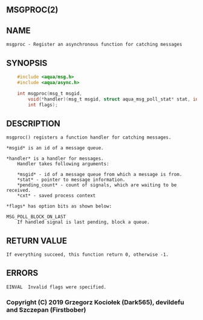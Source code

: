 ## MSGPROC(2)

## NAME
	msgproc - Register an asynchronous function for catching messages

## SYNOPSIS
```c
	#include <aqua/msg.h>
	#include <aqua/async.h>

	int msgproc(msg_t msgid,
		void(*handler)(msg_t msgid, struct aqua_msg_poll_stat* stat, int pending_count, struct regs_t* cxt), 
		int flags);
```
## DESCRIPTION
	msgproc() registers a function handler for catching messages.

	*msgid* is an id of a message queue.

	*handler* is a handler for messages.
		Handler takes following arguments:

		*msgid* - id of a message queue from which a message is from.
		*stat* - pointer to message information.
		*pending_count* - count of signals, which are waiting to be received.
		*cxt* - saved process context

	*flags* has option bits as shown below:

	MSG_POLL_BLOCK_ON_LAST
		If handled signal is last pending, block a queue.

## RETURN VALUE
	If everything succeed, this function return 0, otherwise -1.

## ERRORS
	EINVAL	Invalid flags were specified.

### Copyright (C) 2019 Grzegorz Kociołek (Dark565), devildefu and Szczepan (Firstbober)
